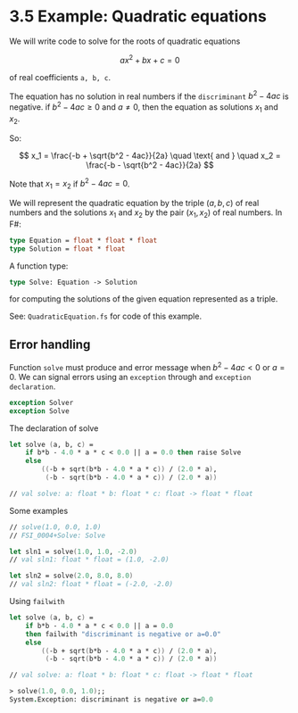 ﻿# 3.5 Example: Quadratic equations

We will write code to solve for the roots of quadratic equations

$$
ax^2 + bx + c = 0
$$

of real coefficients `a, b, c`.

The equation has no solution in real numbers if the `discriminant` $b^2 - 4ac$ is negative. if  $b^2 - 4ac \geq 0$ and $a \neq 0$, then the equation as solutions $x_1$ and $x_2$.

So:

$$
x_1 = \frac{-b + \sqrt{b^2 - 4ac}}{2a} \quad \text{ and } \quad x_2 = \frac{-b - \sqrt{b^2 - 4ac}}{2a}
$$

Note that $x_1 = x_2$ if $b^2 - 4ac = 0$.

We will represent the quadratic equation by the triple $(a,b,c)$ of real numbers and the solutions $x_1$ and $x_2$ by the pair $(x_1, x_2)$ of real numbers. In F#:

```fsharp
type Equation = float * float * float
type Solution = float * float
```

A function type:

```fsharp
type Solve: Equation -> Solution
```

for computing the solutions of the given equation represented as a triple.

See: `QuadraticEquation.fs` for code of this example.

## Error handling

Function `solve` must produce and error message when $b^2 - 4ac < 0$ or $a = 0$. We can signal errors using an `exception` through and `exception declaration`.

```fsharp
exception Solver
exception Solve
```

The declaration of solve

```fsharp
let solve (a, b, c) =
    if b*b - 4.0 * a * c < 0.0 || a = 0.0 then raise Solve
    else
        ((-b + sqrt(b*b - 4.0 * a * c)) / (2.0 * a),
         (-b - sqrt(b*b - 4.0 * a * c)) / (2.0 * a))

// val solve: a: float * b: float * c: float -> float * float         
```

Some examples

```fsharp
// solve(1.0, 0.0, 1.0)
// FSI_0004+Solve: Solve

let sln1 = solve(1.0, 1.0, -2.0)
// val sln1: float * float = (1.0, -2.0)

let sln2 = solve(2.0, 8.0, 8.0)
// val sln2: float * float = (-2.0, -2.0)
```

Using `failwith`

```fsharp
let solve (a, b, c) =
    if b*b - 4.0 * a * c < 0.0 || a = 0.0
    then failwith "discriminant is negative or a=0.0"
    else
        ((-b + sqrt(b*b - 4.0 * a * c)) / (2.0 * a),
         (-b - sqrt(b*b - 4.0 * a * c)) / (2.0 * a))

// val solve: a: float * b: float * c: float -> float * float

> solve(1.0, 0.0, 1.0);;
System.Exception: discriminant is negative or a=0.0
```
